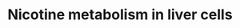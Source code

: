 ---
annotations:
- type: Cell Type Ontology
  value: hepatocyte
- type: Pathway Ontology
  value: nicotine drug pathway
- type: Pathway Ontology
  value: drug pathway
- type: Pathway Ontology
  value: xenobiotic metabolic pathway
authors:
- Khanspers
- AlexanderPico
- MaintBot
- Egonw
- Ddigles
- DeSl
- Asios Olia
- Eweitz
description: Nicotine results in many metabolites after metabolization in the liver.  Nicotine
  is the main factor behind smoking addiction, therefore nicotine supplements can
  be used to stop smoking.   Nicotine is metabolized by several enzymes in the liver
  such as the CYP2A6 enzyme. CYP2A6 is a xenobiotic (xenos = foreigner, bios = life)
  metabolizer.   How well nicotine can be metabolized by the human body is not standard
  and depends on racial, gender, genetic and environmental factors.   The cotinine
  metabolite seen above in the center of the nicotine metabolism pathway is a smoking
  biomarker and can been measured in various tissues such as blood, urine and sweat.
last-edited: 2021-07-08
organisms:
- Homo sapiens
redirect_from:
- /index.php/Pathway:WP1600
- /instance/WP1600
schema-jsonld:
- '@context': https://schema.org/
  '@id': https://wikipathways.github.io/pathways/WP1600.html
  '@type': Dataset
  creator:
    '@type': Organization
    name: WikiPathways
  description: Nicotine results in many metabolites after metabolization in the liver.  Nicotine
    is the main factor behind smoking addiction, therefore nicotine supplements can
    be used to stop smoking.   Nicotine is metabolized by several enzymes in the liver
    such as the CYP2A6 enzyme. CYP2A6 is a xenobiotic (xenos = foreigner, bios = life)
    metabolizer.   How well nicotine can be metabolized by the human body is not standard
    and depends on racial, gender, genetic and environmental factors.   The cotinine
    metabolite seen above in the center of the nicotine metabolism pathway is a smoking
    biomarker and can been measured in various tissues such as blood, urine and sweat.
  keywords:
  - UGT1A4
  - Nicotine iminium ion
  - Nicotine-Gluc
  - UGT1A9
  - Nornicotine
  - Nicotine
  - 3'-Hydroxycotinine
  - FMO3
  - 5'-Hydroxycotinine
  - Cotinine
  - 3'-Hydroxycotinine glucuronide
  - Cotinine N-oxide
  - CYP2A6
  - Nicotine-N-oxide
  - Cotinineglucuronide
  - AOX1
  - CYP2B6
  license: CC0
  name: Nicotine metabolism in liver cells
seo: CreativeWork
title: Nicotine metabolism in liver cells
wpid: WP1600
---